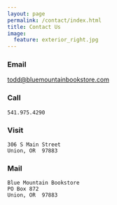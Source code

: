 ```yaml
---
layout: page
permalink: /contact/index.html
title: Contact Us
image:
  feature: exterior_right.jpg
---
```


### Email
<a id="mail" href="mailto:{{ site.owner.email }}">todd@bluemountainbookstore.com</a>

### Call
    541.975.4290

### Visit
    306 S Main Street
    Union, OR  97883

### Mail
    Blue Mountain Bookstore
    PO Box 872
    Union, OR  97883
<p>
